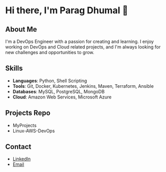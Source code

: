 # Hi there, I'm Parag Dhumal 👋


## About Me

I'm a DevOps Engineer with a passion for creating and learning. I enjoy working on DevOps and Cloud related projects, and I'm always looking for new challenges and opportunities to grow.

## Skills

- **Languages**: Python, Shell Scripting
- **Tools**: Git, Docker, Kubernetes, Jenkins, Maven, Terraform, Ansible
- **Databases**: MySQL, PostgreSQL, MongoDB
- **Cloud**: Amazon Web Services, Microsoft Azure

## Projects Repo

- MyProjects
- Linux-AWS-DevOps

## Contact

- [LinkedIn](https://www.linkedin.com/in/parag-dhumal-61aa82149)
- [Email](mailto:paragdhumalpd@gmail.com)




